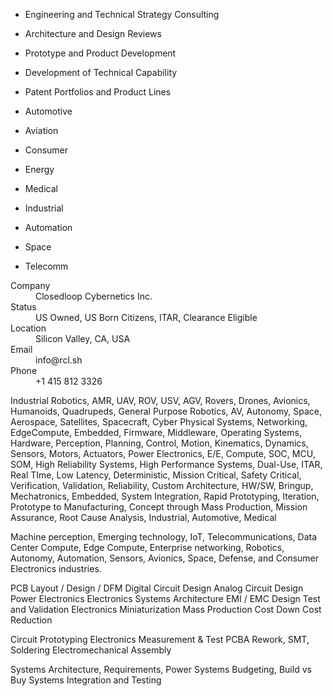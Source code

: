 - Engineering and Technical Strategy Consulting
- Architecture and Design Reviews
- Prototype and Product Development
- Development of Technical Capability
- Patent Portfolios and Product Lines

- Automotive
- Aviation
- Consumer
- Energy
- Medical
- Industrial
- Automation
- Space
- Telecomm

<dl>
  <dt>Company</dt>
  <dd>Closedloop Cybernetics Inc.</dd>

  <dt>Status</dt>
  <dd>US Owned, US Born Citizens, ITAR, Clearance Eligible</dd>
    
  <dt>Location</dt>
  <dd>Silicon Valley, CA, USA</dd>

  <dt>Email</dt>
  <dd>info@rcl.sh</dd>
  
  <dt>Phone</dt>
  <dd>+1 415 812 3326</dd>
  
</dl>




Industrial Robotics, AMR, UAV, ROV, USV, AGV, Rovers, Drones, Avionics, Humanoids, Quadrupeds, General Purpose Robotics, AV, Autonomy, Space, Aerospace, Satellites, Spacecraft, Cyber Physical Systems, Networking, EdgeCompute, Embedded, Firmware, Middleware, Operating Systems, Hardware, Perception, Planning, Control, Motion, Kinematics, Dynamics, Sensors, Motors, Actuators, Power Electronics, E/E, Compute, SOC, MCU, SOM, High Reliability Systems, High Performance Systems, Dual-Use, ITAR, Real TIme, Low Latency, Deterministic, Mission Critical, Safety Critical, Verification, Validation, Reliability, Custom Architecture, HW/SW, Bringup, Mechatronics, Embedded, System Integration, Rapid Prototyping, Iteration, Prototype to Manufacturing, Concept through Mass Production, Mission Assurance, Root Cause Analysis, Industrial, Automotive, Medical

Machine perception, Emerging technology, IoT, Telecommunications, Data Center Compute, Edge Compute, Enterprise networking, Robotics, Autonomy, Automation, Sensors, Avionics, Space, Defense, and Consumer Electronics industries.

PCB Layout / Design / DFM
Digital Circuit Design
Analog Circuit Design
Power Electronics
Electronics Systems Architecture
EMI / EMC Design
Test and Validation
Electronics Miniaturization
Mass Production
Cost Down Cost Reduction

Circuit Prototyping
Electronics Measurement & Test
PCBA Rework, SMT, Soldering
Electromechanical Assembly

Systems Architecture, Requirements, Power Systems
Budgeting, Build vs Buy
Systems Integration and Testing


